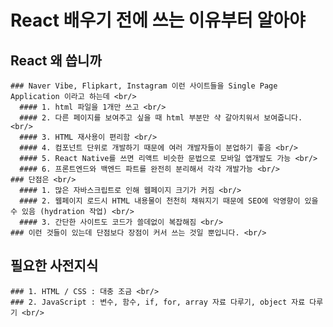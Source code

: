 # React 배우기 전에 쓰는 이유부터 알아야 <br/>
  ## React 왜 씁니까 <br/>
    ### Naver Vibe, Flipkart, Instagram 이런 사이트들을 Single Page Application 이라고 하는데 <br/>
      #### 1. html 파일을 1개만 쓰고 <br/>
      #### 2. 다른 페이지를 보여주고 싶을 때 html 부분만 샥 갈아치워서 보여줍니다. <br/>
      #### 3. HTML 재사용이 편리함 <br/>
      #### 4. 컴포넌트 단위로 개발하기 때문에 여러 개발자들이 분업하기 좋음 <br/>
      #### 5. React Native를 쓰면 리액트 비슷한 문법으로 모바일 앱개발도 가능 <br/>
      #### 6. 프론트엔드와 백엔드 파트를 완전히 분리해서 각각 개발가능 <br/>
    ### 단점은 <br/>
      #### 1. 많은 자바스크립트로 인해 웹페이지 크기가 커짐 <br/>
      #### 2. 웹페이지 로드시 HTML 내용물이 천천히 채워지기 때문에 SEO에 악영향이 있을 수 있음 (hydration 작업) <br/>
      #### 3. 간단한 사이트도 코드가 쓸데없이 복잡해짐 <br/>
    ### 이런 것들이 있는데 단점보다 장점이 커서 쓰는 것일 뿐입니다. <br/>
  ## 필요한 사전지식 <br/>
    ### 1. HTML / CSS : 대충 조금 <br/>
    ### 2. JavaScript : 변수, 함수, if, for, array 자료 다루기, object 자료 다루기 <br/>
